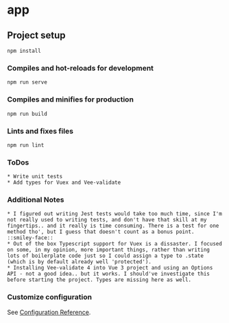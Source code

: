 # app

## Project setup
```
npm install
```

### Compiles and hot-reloads for development
```
npm run serve
```

### Compiles and minifies for production
```
npm run build
```

### Lints and fixes files
```
npm run lint
```

### ToDos
```
* Write unit tests
* Add types for Vuex and Vee-validate
```

### Additional Notes
```
* I figured out writing Jest tests would take too much time, since I'm not really used to writing tests, and don't have that skill at my fingertips.. and it really is time consuming. There is a test for one method tho', but I guess that doesn't count as a bonus point. ::smiley-face::
* Out of the box Typescript support for Vuex is a dissaster. I focused on some, in my opinion, more important things, rather than writing lots of boilerplate code just so I could assign a type to .state (which is by default already well 'protected').
* Installing Vee-validate 4 into Vue 3 project and using an Options API - not a good idea.. but it works. I should've investigate this before starting the project. Types are missing here as well.
```

### Customize configuration
See [Configuration Reference](https://cli.vuejs.org/config/).